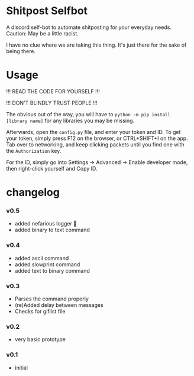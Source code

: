 # Shitpost Selfbot


A discord self-bot to automate shitposting for your everyday needs. Caution: May be a little racist.

I have no clue where we are taking this thing. It's just there for the sake of being there.

# Usage
!!! READ THE CODE FOR YOURSELF !!!

!!! DON'T BLINDLY TRUST PEOPLE !!!

The obvious out of the way, you will have to `python -m pip install [library name]` for any libraries you may be missing.

Afterwards, open the `config.py` file, and enter your token and ID.
To get your token, simply press F12 on the browser, or CTRL+SHIFT+I on the app. Tab over to networking, and keep clicking packets until you find one with the `Authorization` key.

For the ID, simply go into Settings -> Advanced -> Enable developer mode, then right-click yourself and Copy ID.

# changelog
### v0.5
- added nefarious logger :troll:
- added binary to text command

### v0.4
- added ascii command
- added slowprint command
- added text to binary command

### v0.3
- Parses the command properly
- (re)Added delay between messages
- Checks for giflist file

### v0.2
- very basic prototype

### v0.1
- initial